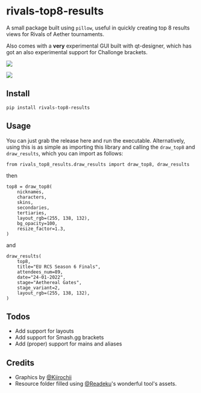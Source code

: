 # rivals-top8-results
A small package built using `pillow`, useful in quickly creating top 8 results views for Rivals of Aether tournaments.

Also comes with a **very** experimental GUI built with qt-designer, which has got an also experimental support for Challonge brackets.

![](https://i.imgur.com/kw97QG7.png)

![](https://i.imgur.com/SbhPDPC.png)

## Install
```
pip install rivals-top8-results
```

## Usage
You can just grab the release here and run the executable. 
Alternatively, using this is as simple as importing this library and calling the `draw_top8` and `draw_results`, which you can import as follows:

```
from rivals_top8_results.draw_results import draw_top8, draw_results
```

then

```
top8 = draw_top8(
    nicknames,
    characters,
    skins,
    secondaries,
    tertiaries,
    layout_rgb=(255, 138, 132),
    bg_opacity=100,
    resize_factor=1.3,
)
```

and

```
draw_results(
    top8,
    title="EU RCS Season 6 Finals",
    attendees_num=89,
    date="24-01-2022",
    stage="Aethereal Gates",
    stage_variant=2,
    layout_rgb=(255, 138, 132),
)
```

## Todos
- Add support for layouts
- Add support for Smash.gg brackets
- Add (proper) support for mains and aliases

## Credits
- Graphics by [@Kiirochii](https://twitter.com/kiirochii)
- Resource folder filled using [@Readeku](https://twitter.com/Readeku/)'s wonderful tool's assets.
